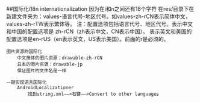 ##国际化i18n
	internationalization  因为在i和n之间还有18个字符
	在res/目录下在新建文件夹为：values-语言代号-地区代号。如values-zh-rCN表示简体中文，values-zh-rTW表示繁体等。
	注：配置选项包括语言代号、地区代号。表示中文和中国的配置选项是 zh-rCN（zh表示中文，CN表示中国）。 
	表示英文和美国的配置选项是en-rUS（en表示英文，US表示美国）。前面的r是必须的。
	
	图片资源的国际化
		中文简体的图片资源：drawable-zh-rCN
		日本的图片资源：drawable-jp
		保证图片的文件名是一样
	
	一键实现语言国际化
		AndroidLocalizationer
			找到string.xml——>右键——>Convert to other languages 
	